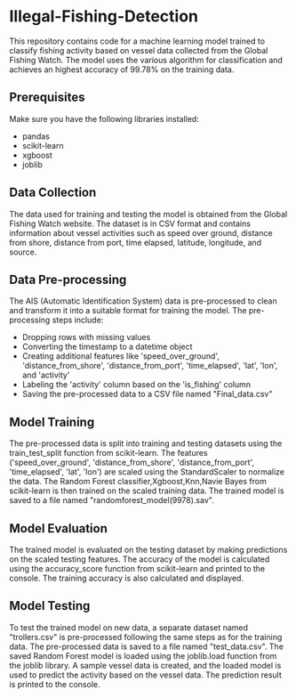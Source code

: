 # Illegal-Fishing-Detection
This repository contains code for a machine learning model trained to classify fishing activity based on vessel data collected from the Global Fishing Watch. The model uses the various algorithm for classification and achieves an highest accuracy of 99.78% on the training data.
## Prerequisites
Make sure you have the following libraries installed:

* pandas
* scikit-learn
* xgboost
* joblib
## Data Collection
The data used for training and testing the model is obtained from the Global Fishing Watch website. The dataset is in CSV format and contains information about vessel activities such as speed over ground, distance from shore, distance from port, time elapsed, latitude, longitude, and source.
## Data Pre-processing
The AIS (Automatic Identification System) data is pre-processed to clean and transform it into a suitable format for training the model. The pre-processing steps include:

* Dropping rows with missing values
* Converting the timestamp to a datetime object
* Creating additional features like 'speed_over_ground', 'distance_from_shore', 'distance_from_port', 'time_elapsed', 'lat', 'lon', and 'activity'
* Labeling the 'activity' column based on the 'is_fishing' column
* Saving the pre-processed data to a CSV file named "Final_data.csv"

## Model Training
The pre-processed data is split into training and testing datasets using the train_test_split function from scikit-learn. The features ('speed_over_ground', 'distance_from_shore', 'distance_from_port', 'time_elapsed', 'lat', 'lon') are scaled using the StandardScaler to normalize the data. The Random Forest classifier,Xgboost,Knn,Navie Bayes from scikit-learn is then  trained on the scaled training data. The trained model is saved to a file named "randomforest_model(9978).sav".
## Model Evaluation
The trained model is evaluated on the testing dataset by making predictions on the scaled testing features. The accuracy of the model is calculated using the accuracy_score function from scikit-learn and printed to the console. The training accuracy is also calculated and displayed.
## Model Testing
To test the trained model on new data, a separate dataset named "trollers.csv" is pre-processed following the same steps as for the training data. The pre-processed data is saved to a file named "test_data.csv". The saved Random Forest model is loaded using the joblib.load function from the joblib library. A sample vessel data is created, and the loaded model is used to predict the activity based on the vessel data. The prediction result is printed to the console.

